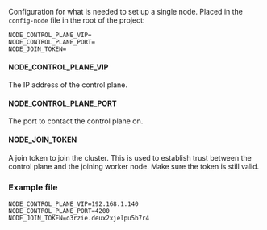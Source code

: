 Configuration for what is needed to set up a single node. Placed in the `config-node` file in the root of the project:
```
NODE_CONTROL_PLANE_VIP= 
NODE_CONTROL_PLANE_PORT=
NODE_JOIN_TOKEN=
```
#### NODE_CONTROL_PLANE_VIP
The IP address of the control plane.
#### NODE_CONTROL_PLANE_PORT
The port to contact the control plane on.
#### NODE_JOIN_TOKEN
A join token to join the cluster. This is used to establish trust between the control plane and the joining worker node. Make sure the token is still valid.

### Example file

```
NODE_CONTROL_PLANE_VIP=192.168.1.140
NODE_CONTROL_PLANE_PORT=4200
NODE_JOIN_TOKEN=o3rzie.deux2xjelpu5b7r4
```
